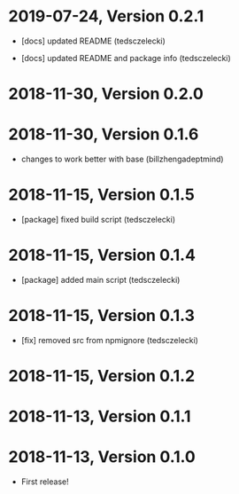 

2019-07-24, Version 0.2.1
=========================

 * [docs] updated README (tedsczelecki)

 * [docs] updated README and package info (tedsczelecki)


2018-11-30, Version 0.2.0
=========================



2018-11-30, Version 0.1.6
=========================

 * changes to work better with base (billzhengadeptmind)


2018-11-15, Version 0.1.5
=========================

 * [package] fixed build script (tedsczelecki)


2018-11-15, Version 0.1.4
=========================

 * [package] added main script (tedsczelecki)


2018-11-15, Version 0.1.3
=========================

 * [fix] removed src from npmignore (tedsczelecki)


2018-11-15, Version 0.1.2
=========================



2018-11-13, Version 0.1.1
=========================



2018-11-13, Version 0.1.0
=========================

 * First release!
